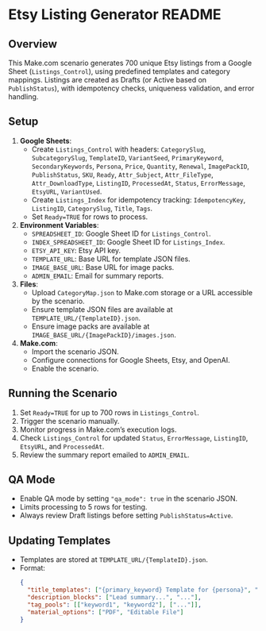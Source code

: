 # Etsy Listing Generator README

## Overview
This Make.com scenario generates 700 unique Etsy listings from a Google Sheet (`Listings_Control`), using predefined templates and category mappings. Listings are created as Drafts (or Active based on `PublishStatus`), with idempotency checks, uniqueness validation, and error handling.

## Setup
1. **Google Sheets**:
   - Create `Listings_Control` with headers: `CategorySlug`, `SubcategorySlug`, `TemplateID`, `VariantSeed`, `PrimaryKeyword`, `SecondaryKeywords`, `Persona`, `Price`, `Quantity`, `Renewal`, `ImagePackID`, `PublishStatus`, `SKU`, `Ready`, `Attr_Subject`, `Attr_FileType`, `Attr_DownloadType`, `ListingID`, `ProcessedAt`, `Status`, `ErrorMessage`, `EtsyURL`, `VariantUsed`.
   - Create `Listings_Index` for idempotency tracking: `IdempotencyKey`, `ListingID`, `CategorySlug`, `Title`, `Tags`.
   - Set `Ready=TRUE` for rows to process.
2. **Environment Variables**:
   - `SPREADSHEET_ID`: Google Sheet ID for `Listings_Control`.
   - `INDEX_SPREADSHEET_ID`: Google Sheet ID for `Listings_Index`.
   - `ETSY_API_KEY`: Etsy API key.
   - `TEMPLATE_URL`: Base URL for template JSON files.
   - `IMAGE_BASE_URL`: Base URL for image packs.
   - `ADMIN_EMAIL`: Email for summary reports.
3. **Files**:
   - Upload `CategoryMap.json` to Make.com storage or a URL accessible by the scenario.
   - Ensure template JSON files are available at `TEMPLATE_URL/{TemplateID}.json`.
   - Ensure image packs are available at `IMAGE_BASE_URL/{ImagePackID}/images.json`.
4. **Make.com**:
   - Import the scenario JSON.
   - Configure connections for Google Sheets, Etsy, and OpenAI.
   - Enable the scenario.

## Running the Scenario
1. Set `Ready=TRUE` for up to 700 rows in `Listings_Control`.
2. Trigger the scenario manually.
3. Monitor progress in Make.com’s execution logs.
4. Check `Listings_Control` for updated `Status`, `ErrorMessage`, `ListingID`, `EtsyURL`, and `ProcessedAt`.
5. Review the summary report emailed to `ADMIN_EMAIL`.

## QA Mode
- Enable QA mode by setting `"qa_mode": true` in the scenario JSON.
- Limits processing to 5 rows for testing.
- Always review Draft listings before setting `PublishStatus=Active`.

## Updating Templates
- Templates are stored at `TEMPLATE_URL/{TemplateID}.json`.
- Format:
  ```json
  {
    "title_templates": ["{primary_keyword} Template for {persona}", "..."],
    "description_blocks": ["Lead summary...", "..."],
    "tag_pools": [["keyword1", "keyword2"], ["..."]],
    "material_options": ["PDF", "Editable File"]
  }
